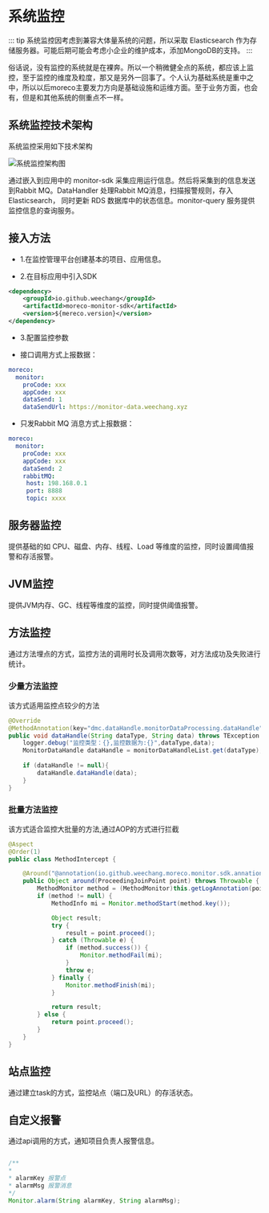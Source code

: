 # 系统监控

::: tip 
系统监控因考虑到兼容大体量系统的问题，所以采取 Elasticsearch 作为存储服务器。可能后期可能会考虑小企业的维护成本，添加MongoDB的支持。
:::

俗话说，没有监控的系统就是在裸奔。所以一个稍微健全点的系统，都应该上监控，至于监控的维度及粒度，那又是另外一回事了。个人认为基础系统是重中之中，所以以后moreco主要发力方向是基础设施和运维方面。至于业务方面，也会有，但是和其他系统的侧重点不一样。

## 系统监控技术架构

系统监控采用如下技术架构

<img :src="$withBase('/img/doc/monitor-cst.jpg')" alt="系统监控架构图">

通过嵌入到应用中的 monitor-sdk 采集应用运行信息。然后将采集到的信息发送到Rabbit MQ。DataHandler 处理Rabbit MQ消息，扫描报警规则，存入 Elasticsearch， 同时更新 RDS 数据库中的状态信息。monitor-query 服务提供监控信息的查询服务。

## 接入方法

* 1.在监控管理平台创建基本的项目、应用信息。

* 2.在目标应用中引入SDK 

```xml
<dependency>
    <groupId>io.github.weechang</groupId>
    <artifactId>moreco-monitor-sdk</artifactId>
    <version>${mereco.version}</version>
</dependency>
```                   

* 3.配置监控参数

* 接口调用方式上报数据：

```yaml
moreco:
  monitor:
    proCode: xxx
    appCode: xxx
    dataSend: 1
    dataSendUrl: https://monitor-data.weechang.xyz
```                                                                                                                                                                  

* 只发Rabbit MQ 消息方式上报数据：
```yaml
moreco:
  monitor:
    proCode: xxx
    appCode: xxx
    dataSend: 2
    rabbitMQ:
     host: 198.168.0.1
     port: 8888
     topic: xxxx 
```  
                                                                                                                                                                                                                                                       
## 服务器监控

提供基础的如 CPU、磁盘、内存、线程、Load 等维度的监控，同时设置阈值报警和存活报警。

## JVM监控

提供JVM内存、GC、线程等维度的监控，同时提供阈值报警。

## 方法监控

通过方法埋点的方式，监控方法的调用时长及调用次数等，对方法成功及失败进行统计。

### 少量方法监控

该方式适用监控点较少的方法

```java 
@Override
@MethodAnnotation(key="dmc.dataHandle.monitorDataProcessing.dataHandle")
public void dataHandle(String dataType, String data) throws TException {
	logger.debug("监控类型：{},监控数据为:{}",dataType,data);
	MonitorDataHandle dataHandle = monitorDataHandleList.get(dataType);
	
	if (dataHandle != null){
	    dataHandle.dataHandle(data);
	}
}
```
### 批量方法监控

该方式适合监控大批量的方法,通过AOP的方式进行拦截

```java
@Aspect
@Order(1)
public class MethodIntercept {

    @Around("@annotation(io.github.weechang.moreco.monitor.sdk.annation.MethodMonitor)")
    public Object around(ProceedingJoinPoint point) throws Throwable {
        MethodMonitor method = (MethodMonitor)this.getLogAnnotation(point, MethodMonitor.class);
        if (method != null) {
            MethodInfo mi = Monitor.methodStart(method.key());

            Object result;
            try {
                result = point.proceed();
            } catch (Throwable e) {
                if (method.success()) {
                    Monitor.methodFail(mi);
                }
                throw e;
            } finally {
                Monitor.methodFinish(mi);
            }

            return result;
        } else {
            return point.proceed();
        }
    }
}
```


## 站点监控

通过建立task的方式，监控站点（端口及URL）的存活状态。

## 自定义报警

通过api调用的方式，通知项目负责人报警信息。

```java

/**
* 
* alarmKey 报警点
* alarmMsg 报警消息
*/
Monitor.alarm(String alarmKey, String alarmMsg);

```
